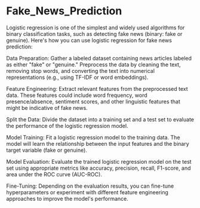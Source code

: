 # Fake_News_Prediction    

Logistic regression is one of the simplest and widely used algorithms for binary classification tasks, such as detecting fake news (binary: fake or genuine). Here's how you can use logistic regression for fake news prediction:

Data Preparation: Gather a labeled dataset containing news articles labeled as either "fake" or "genuine." Preprocess the data by cleaning the text, removing stop words, and converting the text into numerical representations (e.g., using TF-IDF or word embeddings).

Feature Engineering: Extract relevant features from the preprocessed text data. These features could include word frequency, word presence/absence, sentiment scores, and other linguistic features that might be indicative of fake news.

Split the Data: Divide the dataset into a training set and a test set to evaluate the performance of the logistic regression model.

Model Training: Fit a logistic regression model to the training data. The model will learn the relationship between the input features and the binary target variable (fake or genuine).

Model Evaluation: Evaluate the trained logistic regression model on the test set using appropriate metrics like accuracy, precision, recall, F1-score, and area under the ROC curve (AUC-ROC).

Fine-Tuning: Depending on the evaluation results, you can fine-tune hyperparameters or experiment with different feature engineering approaches to improve the model's performance.






